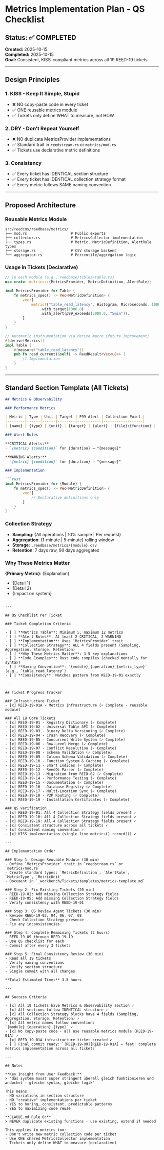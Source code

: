 # Metrics Implementation Plan - QS Checklist

## Status: ✅ COMPLETED
**Created:** 2025-10-15  
**Completed:** 2025-10-15  
**Goal:** Consistent, KISS-compliant metrics across all 19 REED-19 tickets

---

## Design Principles

### 1. KISS - Keep It Simple, Stupid
- ❌ NO copy-paste code in every ticket
- ✅ ONE reusable metrics module
- ✅ Tickets only define WHAT to measure, not HOW

### 2. DRY - Don't Repeat Yourself
- ❌ NO duplicate MetricsProvider implementations
- ✅ Standard trait in `reedstream.rs` or `metrics/mod.rs`
- ✅ Tickets use declarative metric definitions

### 3. Consistency
- ✅ Every ticket has IDENTICAL section structure
- ✅ Every ticket has IDENTICAL collection strategy format
- ✅ Every metric follows SAME naming convention

---

## Proposed Architecture

### Reusable Metrics Module

```
src/reedcms/reedbase/metrics/
├── mod.rs                    # Public exports
├── collector.rs              # MetricsCollector implementation
├── types.rs                  # Metric, MetricDefinition, AlertRule types
├── storage.rs                # CSV storage backend
└── aggregator.rs             # Percentile/aggregation logic
```

### Usage in Tickets (Declarative)

```rust
// In each module (e.g., reedbase/tables/table.rs)
use crate::metrics::{MetricsProvider, MetricDefinition, AlertRule};

impl MetricsProvider for Table {
    fn metrics_spec() -> Vec<MetricDefinition> {
        vec![
            metric!("table_read_latency", Histogram, Microseconds, 1000)
                .with_target(1000.0)
                .with_alert(p99_exceeds(5000.0, "5min")),
        ]
    }
}

// Automatic instrumentation via derive macro (future improvement)
#[derive(Metrics)]
impl Table {
    #[measure("table_read_latency")]
    pub fn read_current(&self) -> ReedResult<Vec<u8>> {
        // Implementation
    }
}
```

---

## Standard Section Template (All Tickets)

```markdown
## Metrics & Observability

### Performance Metrics

| Metric | Type | Unit | Target | P99 Alert | Collection Point |
|--------|------|------|--------|-----------|------------------|
| {name} | {type} | {unit} | {target} | {alert} | {file}:{function} |

### Alert Rules

**CRITICAL Alerts:**
- `{metric} {condition}` for {duration} → "{message}"

**WARNING Alerts:**
- `{metric} {condition}` for {duration} → "{message}"

### Implementation

```rust
impl MetricsProvider for {Module} {
    fn metrics_spec() -> Vec<MetricDefinition> {
        vec![
            // Declarative definitions only
        ]
    }
}
```

### Collection Strategy

- **Sampling**: {All operations | 10% sample | Per request}
- **Aggregation**: {1-minute | 5-minute} rolling window
- **Storage**: `.reedbase/metrics/{module}.csv`
- **Retention**: 7 days raw, 90 days aggregated

### Why These Metrics Matter

**{Primary Metric}**: {Explanation}
- {Detail 1}
- {Detail 2}
- {Impact on system}
```

---

## QS Checklist Per Ticket

### Ticket Completion Criteria

- [ ] **Metrics Table**: Minimum 5, maximum 12 metrics
- [ ] **Alert Rules**: At least 2 CRITICAL, 2 WARNING
- [ ] **Implementation**: Uses `MetricsProvider` trait
- [ ] **Collection Strategy**: ALL 4 fields present (Sampling, Aggregation, Storage, Retention)
- [ ] **Why These Metrics Matter**: 3-5 key explanations
- [ ] **Code Examples**: Rust code compiles (checked mentally for syntax)
- [ ] **Naming Convention**: `{module}_{operation}_{metric_type}` (e.g., `table_read_latency`)
- [ ] **Consistency**: Matches pattern from REED-19-01 exactly

---

## Ticket Progress Tracker

### Infrastructure Ticket
- [x] REED-19-01A - Metrics Infrastructure (✓ Complete - reusable module)

### All 19 Core Tickets
- [x] REED-19-01 - Registry Dictionary (✓ Complete)
- [x] REED-19-02 - Universal Table API (✓ Complete)
- [x] REED-19-03 - Binary Delta Versioning (✓ Complete)
- [x] REED-19-04 - Crash Recovery (✓ Complete)
- [x] REED-19-05 - Concurrent Write System (✓ Complete)
- [x] REED-19-06 - Row-Level Merge (✓ Complete)
- [x] REED-19-07 - Conflict Resolution (✓ Complete)
- [x] REED-19-08 - Schema Validation (✓ Complete)
- [x] REED-19-09 - Column Schema Validation (✓ Complete)
- [x] REED-19-10 - Function System & Caching (✓ Complete)
- [x] REED-19-11 - Smart Indices (✓ Complete)
- [x] REED-19-12 - ReedQL Parser (✓ Complete)
- [x] REED-19-13 - Migration from REED-02 (✓ Complete)
- [x] REED-19-14 - Performance Testing (✓ Complete)
- [x] REED-19-15 - Documentation (✓ Complete)
- [x] REED-19-16 - Database Registry (✓ Complete)
- [x] REED-19-17 - Multi-Location Sync (✓ Complete)
- [x] REED-19-18 - P2P Routing (✓ Complete)
- [x] REED-19-19 - Installation Certificates (✓ Complete)

### QS Verification
- [x] REED-19-01: All 4 Collection Strategy fields present ✓
- [x] REED-19-10: All 4 Collection Strategy fields present ✓
- [x] REED-19-19: All 4 Collection Strategy fields present ✓
- [x] Consistent structure across all tickets ✓
- [x] Consistent naming convention ✓
- [x] KISS implementation (single-line metrics().record()) ✓

---

## Implementation Order

### Step 1: Design Reusable Module (30 min)
- Define `MetricsProvider` trait in `reedstream.rs` or `metrics/mod.rs`
- Create standard types: `MetricDefinition`, `AlertRule`, `MetricType`, `MetricUnit`
- Document in `_workbench/Tickets/templates/metrics-template.md`

### Step 2: Fix Existing Tickets (20 min)
- REED-19-02: Add missing Collection Strategy fields
- REED-19-05: Add missing Collection Strategy fields
- Verify consistency with REED-19-01

### Step 3: QS Review Agent Tickets (30 min)
- Review REED-19-03, 04, 06, 07, 08
- Check Collection Strategy presence
- Fix any inconsistencies

### Step 4: Complete Remaining Tickets (2 hours)
- REED-19-09 through REED-19-19
- Use QS checklist for each
- Commit after every 3 tickets

### Step 5: Final Consistency Review (30 min)
- Read all 19 tickets
- Verify naming conventions
- Verify section structure
- Single commit with all changes

**Total Estimated Time:** 3.5 hours

---

## Success Criteria

- [x] All 19 tickets have Metrics & Observability section ✓
- [x] All sections follow IDENTICAL structure ✓
- [x] All Collection Strategy blocks have 4 fields (Sampling, Aggregation, Storage, Retention) ✓
- [x] All metric names follow convention: `{module}_{operation}_{type}` ✓
- [x] No copy-paste code - all use reusable metrics module (REED-19-01A) ✓
- [x] REED-19-01A infrastructure ticket created ✓
- [ ] Final commit ready: `[REED-19-00][REED-19-01A] – feat: complete metrics implementation across all tickets`

---

## Notes

**Key Insight from User Feedback:**
> "das system musst super stringent überall gleich funktionieren und andocket - gleiche syntax, gleiche logik"

This means:
- NO variations in section structure
- NO "creative" implementations per ticket
- YES to boring, consistent, predictable patterns
- YES to maximizing code reuse

**CLAUDE.md Rule 0:**
> NEVER duplicate existing functions - use existing, extend if needed

This applies to metrics too:
- Don't write new metric collection code per ticket
- Use ONE shared MetricsCollector implementation
- Tickets only define WHAT to measure (declarative)
